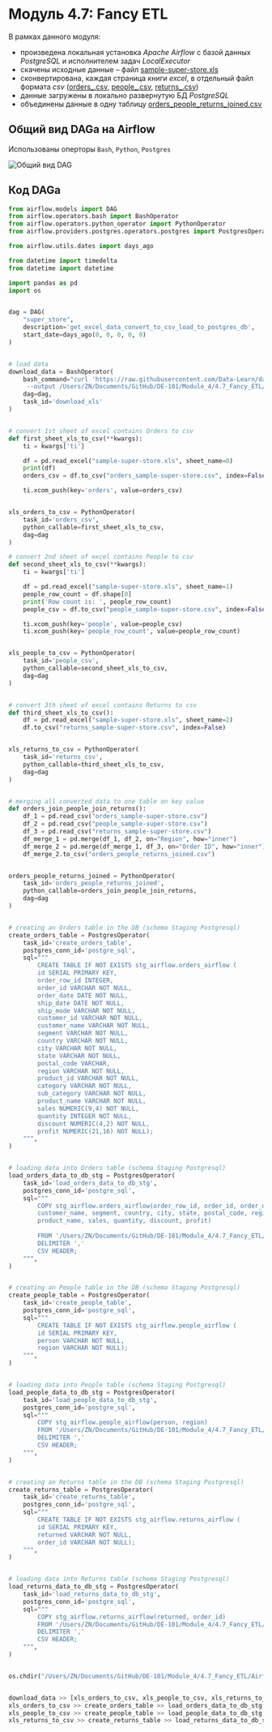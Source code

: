 # Модуль 4.7: Fancy ETL

В рамках данного модуля:
- произведена локальная установка _Apache Airflow_ с базой данных _PostgreSQL_ и исполнителем задач _LocalExecutor_
- скачены исходные данные – файл [sample-super-store.xls](https://github.com/ReIZzz/DE-101/blob/main/Module_4/4.7_Fancy_ETL/data/sample-super-store.xls)
- сконвертирована, каждая страница книги _excel_, в отдельный файл формата _csv_ ([orders_.csv](https://github.com/ReIZzz/DE-101/blob/main/Module_4/4.7_Fancy_ETL/data/orders_.csv), [people_.csv](https://github.com/ReIZzz/DE-101/blob/main/Module_4/4.7_Fancy_ETL/data/people_.csv), [returns_.csv](https://github.com/ReIZzz/DE-101/blob/main/Module_4/4.7_Fancy_ETL/data/returns_.csv))
- данные загружены в локально развернутую БД _PostgreSQL_
- объединены данные в одну таблицу [orders_people_returns_joined.csv](https://github.com/ReIZzz/DE-101/blob/main/Module_4/4.7_Fancy_ETL/data/orders_people_returns_joined.csv)


## Общий вид DAGа на Airflow
Использованы оперторы ```Bash```, ```Python```, ```Postgres```

![Общий вид DAG](https://github.com/ReIZzz/DE-101/blob/main/Module_4/4.7_Fancy_ETL/img/dag_superstore_airflow.png)


## Код DAGа

```python
from airflow.models import DAG
from airflow.operators.bash import BashOperator
from airflow.operators.python_operator import PythonOperator
from airflow.providers.postgres.operators.postgres import PostgresOperator

from airflow.utils.dates import days_ago

from datetime import timedelta
from datetime import datetime

import pandas as pd
import os


dag = DAG(
    "super_store",
    description='get_excel_data_convert_to_csv_load_to_postgres_db',
    start_date=days_ago(0, 0, 0, 0, 0)
)


# load data
download_data = BashOperator(
    bash_command="curl 'https://raw.githubusercontent.com/Data-Learn/data-engineering/master/DE-101%20Modules/Module01/DE%20-%20101%20Lab%201.1/Sample%20-%20Superstore.xls'\
     --output /Users/ZN/Documents/GitHub/DE-101/Module_4/4.7_Fancy_ETL/Airflow/.venv/app/sample-super-store.xls",
    dag=dag,
    task_id='download_xls'
)


# convert 1st sheet of excel contains Orders to csv
def first_sheet_xls_to_csv(**kwargs):
    ti = kwargs['ti']

    df = pd.read_excel("sample-super-store.xls", sheet_name=0)
    print(df)
    orders_csv = df.to_csv("orders_sample-super-store.csv", index=False)

    ti.xcom_push(key='orders', value=orders_csv)


xls_orders_to_csv = PythonOperator(
    task_id='orders_csv',
    python_callable=first_sheet_xls_to_csv,
    dag=dag
)

# convert 2nd sheet of excel contains People to csv
def second_sheet_xls_to_csv(**kwargs):
    ti = kwargs['ti']

    df = pd.read_excel("sample-super-store.xls", sheet_name=1)
    people_row_count = df.shape[0]
    print('Row count is: ', people_row_count)
    people_csv = df.to_csv("people_sample-super-store.csv", index=False)

    ti.xcom_push(key='people', value=people_csv)
    ti.xcom_push(key='people_row_count', value=people_row_count)


xls_people_to_csv = PythonOperator(
    task_id='people_csv',
    python_callable=second_sheet_xls_to_csv,
    dag=dag
)


# convert 3th sheet of excel contains Returns to csv
def third_sheet_xls_to_csv():
    df = pd.read_excel("sample-super-store.xls", sheet_name=2)
    df.to_csv("returns_sample-super-store.csv", index=False)


xls_returns_to_csv = PythonOperator(
    task_id='returns_csv',
    python_callable=third_sheet_xls_to_csv,
    dag=dag
)


# merging all converted data to one table on key value
def orders_join_people_join_returns():
    df_1 = pd.read_csv("orders_sample-super-store.csv")
    df_2 = pd.read_csv("people_sample-super-store.csv")
    df_3 = pd.read_csv("returns_sample-super-store.csv")
    df_merge_1 = pd.merge(df_1, df_2, on="Region", how="inner")
    df_merge_2 = pd.merge(df_merge_1, df_3, on="Order ID", how="inner")
    df_merge_2.to_csv("orders_people_returns_joined.csv")


orders_people_returns_joined = PythonOperator(
    task_id='orders_people_returns_joined',
    python_callable=orders_join_people_join_returns,
    dag=dag
)


# creating an Orders table in the DB (schema Staging Postgresql)
create_orders_table = PostgresOperator(
    task_id='create_orders_table',
    postgres_conn_id='postgre_sql',
    sql="""
        CREATE TABLE IF NOT EXISTS stg_airflow.orders_airflow (
        id SERIAL PRIMARY KEY,
        order_row_id INTEGER,
        order_id VARCHAR NOT NULL,
        order_date DATE NOT NULL,
        ship_date DATE NOT NULL,
        ship_mode VARCHAR NOT NULL,
        customer_id VARCHAR NOT NULL,
        customer_name VARCHAR NOT NULL,
        segment VARCHAR NOT NULL,
        country VARCHAR NOT NULL,
        city VARCHAR NOT NULL,
        state VARCHAR NOT NULL,
        postal_code VARCHAR,
        region VARCHAR NOT NULL,
        product_id VARCHAR NOT NULL,
        category VARCHAR NOT NULL,
        sub_category VARCHAR NOT NULL,
        product_name VARCHAR NOT NULL,
        sales NUMERIC(9,4) NOT NULL,
        quantity INTEGER NOT NULL,
        discount NUMERIC(4,2) NOT NULL,
        profit NUMERIC(21,16) NOT NULL);
    """,
)


# loading data into Orders table (schema Staging Postgresql)
load_orders_data_to_db_stg = PostgresOperator(
    task_id='load_orders_data_to_db_stg',
    postgres_conn_id='postgre_sql',
    sql="""
        COPY stg_airflow.orders_airflow(order_row_id, order_id, order_date, ship_date, ship_mode, customer_id,\
        customer_name, segment, country, city, state, postal_code, region, product_id, category, sub_category,\
        product_name, sales, quantity, discount, profit)
        
        FROM '/Users/ZN/Documents/GitHub/DE-101/Module_4/4.7_Fancy_ETL/Airflow/.venv/app/orders_sample-super-store.csv'
        DELIMITER ','
        CSV HEADER;
    """,
)


# creating an People table in the DB (schema Staging Postgresql)
create_people_table = PostgresOperator(
    task_id='create_people_table',
    postgres_conn_id='postgre_sql',
    sql="""
        CREATE TABLE IF NOT EXISTS stg_airflow.people_airflow (
        id SERIAL PRIMARY KEY,
        person VARCHAR NOT NULL,
        region VARCHAR NOT NULL);
    """,
)


# loading data into People table (schema Staging Postgresql)
load_people_data_to_db_stg = PostgresOperator(
    task_id='load_people_data_to_db_stg',
    postgres_conn_id='postgre_sql',
    sql="""
        COPY stg_airflow.people_airflow(person, region)
        FROM '/Users/ZN/Documents/GitHub/DE-101/Module_4/4.7_Fancy_ETL/Airflow/.venv/app/people_sample-super-store.csv'
        DELIMITER ','
        CSV HEADER;
    """,
)


# creating an Returns table in the DB (schema Staging Postgresql)
create_returns_table = PostgresOperator(
    task_id='create_returns_table',
    postgres_conn_id='postgre_sql',
    sql="""
        CREATE TABLE IF NOT EXISTS stg_airflow.returns_airflow (
        id SERIAL PRIMARY KEY,
        returned VARCHAR NOT NULL,
        order_id VARCHAR NOT NULL);
    """,
)


# loading data into Returns table (schema Staging Postgresql)
load_returns_data_to_db_stg = PostgresOperator(
    task_id='load_returns_data_to_db_stg',
    postgres_conn_id='postgre_sql',
    sql="""
        COPY stg_airflow.returns_airflow(returned, order_id)
        FROM '/Users/ZN/Documents/GitHub/DE-101/Module_4/4.7_Fancy_ETL/Airflow/.venv/app/returns_sample-super-store.csv'
        DELIMITER ','
        CSV HEADER;
    """,
)


os.chdir("/Users/ZN/Documents/GitHub/DE-101/Module_4/4.7_Fancy_ETL/Airflow/.venv/app")


download_data >> [xls_orders_to_csv, xls_people_to_csv, xls_returns_to_csv] >> orders_people_returns_joined
xls_orders_to_csv >> create_orders_table >> load_orders_data_to_db_stg
xls_people_to_csv >> create_people_table >> load_people_data_to_db_stg
xls_returns_to_csv >> create_returns_table >> load_returns_data_to_db_stg

  ```
